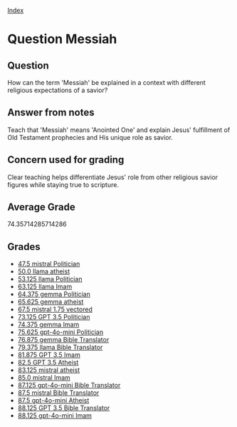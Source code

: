 
[Index](../../index.md)
# Question Messiah
## Question
How can the term 'Messiah' be explained in a context with different religious expectations of a savior?

## Answer from notes
Teach that 'Messiah' means 'Anointed One' and explain Jesus' fulfillment of Old Testament prophecies and His unique role as savior.

## Concern used for grading
Clear teaching helps differentiate Jesus' role from other religious savior figures while staying true to scripture.

## Average Grade
74.35714285714286

## Grades
 * [47.5 mistral Politician](../answers/mistral_Politician/Messiah.md)
 * [50.0 llama atheist](../answers/llama_atheist/Messiah.md)
 * [53.125 llama Politician](../answers/llama_Politician/Messiah.md)
 * [63.125 llama Imam](../answers/llama_Imam/Messiah.md)
 * [64.375 gemma Politician](../answers/gemma_Politician/Messiah.md)
 * [65.625 gemma atheist](../answers/gemma_atheist/Messiah.md)
 * [67.5 mistral 1.75 vectored](../answers/mistral_1.75_vectored/Messiah.md)
 * [73.125 GPT 3.5 Politician](../answers/GPT_3.5_Politician/Messiah.md)
 * [74.375 gemma Imam](../answers/gemma_Imam/Messiah.md)
 * [75.625 gpt-4o-mini Politician](../answers/gpt-4o-mini_Politician/Messiah.md)
 * [76.875 gemma Bible Translator](../answers/gemma_Bible_Translator/Messiah.md)
 * [79.375 llama Bible Translator](../answers/llama_Bible_Translator/Messiah.md)
 * [81.875 GPT 3.5 Imam](../answers/GPT_3.5_Imam/Messiah.md)
 * [82.5 GPT 3.5 Atheist](../answers/GPT_3.5_Atheist/Messiah.md)
 * [83.125 mistral atheist](../answers/mistral_atheist/Messiah.md)
 * [85.0 mistral Imam](../answers/mistral_Imam/Messiah.md)
 * [87.125 gpt-4o-mini Bible Translator](../answers/gpt-4o-mini_Bible_Translator/Messiah.md)
 * [87.5 mistral Bible Translator](../answers/mistral_Bible_Translator/Messiah.md)
 * [87.5 gpt-4o-mini Atheist](../answers/gpt-4o-mini_Atheist/Messiah.md)
 * [88.125 GPT 3.5 Bible Translator](../answers/GPT_3.5_Bible_Translator/Messiah.md)
 * [88.125 gpt-4o-mini Imam](../answers/gpt-4o-mini_Imam/Messiah.md)
